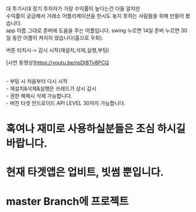  대 투기시대 장기 투자자가 가장 수익률이 높다는건 다들 알지만<br>
  수익률이 궁금해서 거래소 어플리케이션을 한시도 놓지 못하는 사람들을 위해 만들어 봤습니다.<br>
  app 이름 그대로 존버에 도움을 주는 어플입니다. swing 누르면 14일 존버 누르면 30일 동안 어플이 켜지지 않습니다(홈으로 우회).<br>
  
  버튼 터치시-> 감시 시작(재설치,삭제,실행,부팅)<br>
  
  [시연 동영상]https://youtu.be/rpDt8Ty8PCQ 
  
  <br>
  - 부팅 시 처음부터 다시 시작 <br>
  - 재설치&삭제&실행은 쓰레드가 상시 감시
  

  <br>
  - 권한 해체시 삭제 가능합니다. <br>
  - 버전 타겟 안드로이드 API LEVEL 30까지 가능합니다. <br>

 
#  혹여나 재미로 사용하실분들은 조심 하시길 바랍니다.<br>
#  현재 타겟앱은 업비트, 빗썸 뿐입니다.<br>
#  master Branch에 프로젝트 <br>

 
